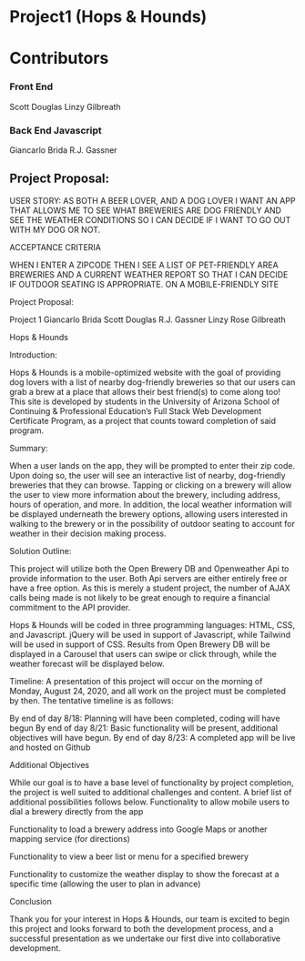# Project1 (Hops & Hounds)

# Contributors
### Front End
Scott Douglas
Linzy Gilbreath

### Back End Javascript
Giancarlo Brida
R.J. Gassner

## Project Proposal:
USER STORY:
AS BOTH A BEER LOVER, AND A DOG LOVER
I WANT AN APP THAT ALLOWS ME TO SEE WHAT BREWERIES ARE DOG FRIENDLY
AND SEE THE WEATHER CONDITIONS SO I CAN DECIDE IF I WANT TO GO OUT WITH MY DOG OR NOT.

ACCEPTANCE CRITERIA

WHEN I ENTER A ZIPCODE
THEN I SEE A LIST OF PET-FRIENDLY AREA BREWERIES
AND A CURRENT WEATHER REPORT SO THAT I CAN DECIDE IF OUTDOOR SEATING IS APPROPRIATE.
ON A MOBILE-FRIENDLY SITE




Project Proposal: 

Project 1
Giancarlo Brida
Scott Douglas
R.J. Gassner
Linzy Rose Gilbreath

Hops & Hounds

Introduction:

Hops & Hounds is a mobile-optimized website with the goal of providing dog lovers with a list of nearby dog-friendly breweries so that our users can grab a brew at a place that allows their best friend(s) to come along too! This site is developed by students in the University of Arizona School of Continuing & Professional Education’s Full Stack Web Development Certificate Program, as a project that counts toward completion of said program. 

Summary: 

When a user lands on the app, they will be prompted to enter their zip code. Upon doing so, the user will see an interactive list of nearby, dog-friendly breweries that they can browse. Tapping or clicking on a brewery will allow the user to view more information about the brewery, including address, hours of operation, and more. In addition, the local weather information will be displayed underneath the brewery options, allowing users interested in walking to the brewery or in the possibility of outdoor seating to account for weather in their decision making process. 

Solution Outline:

This project will utilize both the Open Brewery DB and Openweather Api to provide information to the user. Both Api servers are either entirely free or have a free option. As this is merely a student project, the number of AJAX calls being made is not likely to be great enough to require a financial commitment to the API provider. 

Hops & Hounds will be coded in three programming languages: HTML, CSS, and Javascript. jQuery will be used in support of Javascript, while Tailwind will be used in support of CSS. Results from Open Brewery DB will be displayed in a Carousel that users can swipe or click through, while the weather forecast will be displayed below. 

Timeline: 
A presentation of this project will occur on the morning of Monday, August 24, 2020, and all work on the project must be completed by then. The tentative timeline is as follows: 

By end of day 8/18: Planning will have been completed, coding will have begun
By end of day 8/21: Basic functionality will be present, additional objectives will have begun. 
By end of day 8/23: A completed app will be live and hosted on Github

Additional Objectives

While our goal is to have a base level of functionality by project completion, the project is well suited to additional challenges and content. A brief list of additional possibilities follows below.
Functionality to allow mobile users to dial a brewery directly from the app

Functionality to load a brewery address into Google Maps or another mapping service (for directions)

Functionality to view a beer list or menu for a specified brewery

Functionality to customize the weather display to show the forecast at a specific time (allowing the user to plan in advance)

Conclusion

Thank you for your interest in Hops & Hounds, our team is excited to begin this project and looks forward to both the development process, and a successful presentation as we undertake our first dive into collaborative development. 
